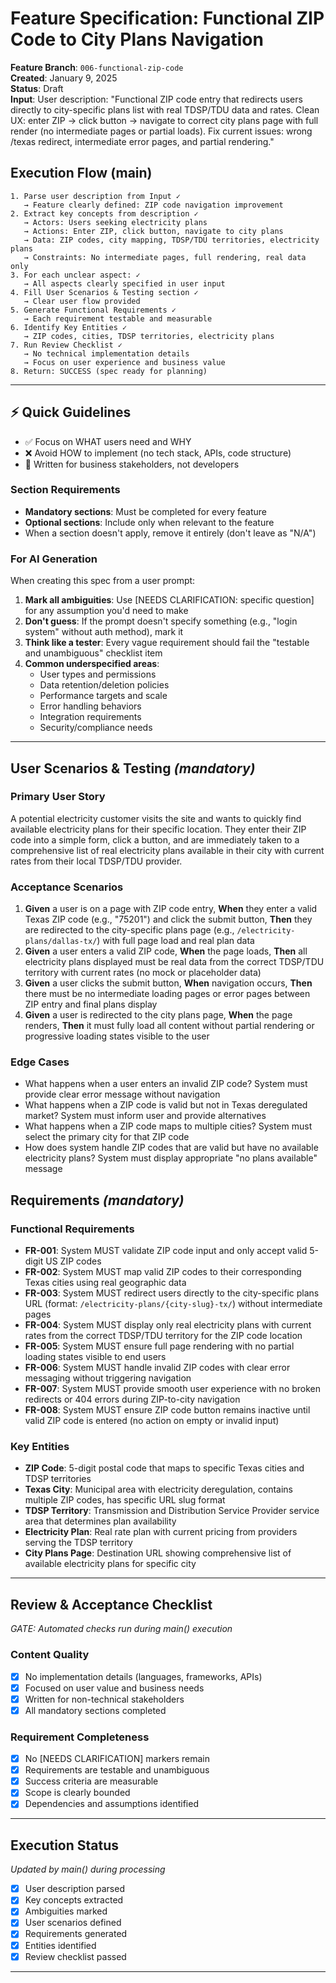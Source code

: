 # Feature Specification: Functional ZIP Code to City Plans Navigation

**Feature Branch**: `006-functional-zip-code`  
**Created**: January 9, 2025  
**Status**: Draft  
**Input**: User description: "Functional ZIP code entry that redirects users directly to city-specific plans list with real TDSP/TDU data and rates. Clean UX: enter ZIP → click button → navigate to correct city plans page with full render (no intermediate pages or partial loads). Fix current issues: wrong /texas redirect, intermediate error pages, and partial rendering."

## Execution Flow (main)
```
1. Parse user description from Input ✓
   → Feature clearly defined: ZIP code navigation improvement
2. Extract key concepts from description ✓
   → Actors: Users seeking electricity plans
   → Actions: Enter ZIP, click button, navigate to city plans
   → Data: ZIP codes, city mapping, TDSP/TDU territories, electricity plans
   → Constraints: No intermediate pages, full rendering, real data only
3. For each unclear aspect: ✓
   → All aspects clearly specified in user input
4. Fill User Scenarios & Testing section ✓
   → Clear user flow provided
5. Generate Functional Requirements ✓
   → Each requirement testable and measurable
6. Identify Key Entities ✓
   → ZIP codes, cities, TDSP territories, electricity plans
7. Run Review Checklist ✓
   → No technical implementation details
   → Focus on user experience and business value
8. Return: SUCCESS (spec ready for planning)
```

---

## ⚡ Quick Guidelines
- ✅ Focus on WHAT users need and WHY
- ❌ Avoid HOW to implement (no tech stack, APIs, code structure)
- 👥 Written for business stakeholders, not developers

### Section Requirements
- **Mandatory sections**: Must be completed for every feature
- **Optional sections**: Include only when relevant to the feature
- When a section doesn't apply, remove it entirely (don't leave as "N/A")

### For AI Generation
When creating this spec from a user prompt:
1. **Mark all ambiguities**: Use [NEEDS CLARIFICATION: specific question] for any assumption you'd need to make
2. **Don't guess**: If the prompt doesn't specify something (e.g., "login system" without auth method), mark it
3. **Think like a tester**: Every vague requirement should fail the "testable and unambiguous" checklist item
4. **Common underspecified areas**:
   - User types and permissions
   - Data retention/deletion policies  
   - Performance targets and scale
   - Error handling behaviors
   - Integration requirements
   - Security/compliance needs

---

## User Scenarios & Testing *(mandatory)*

### Primary User Story
A potential electricity customer visits the site and wants to quickly find available electricity plans for their specific location. They enter their ZIP code into a simple form, click a button, and are immediately taken to a comprehensive list of real electricity plans available in their city with current rates from their local TDSP/TDU provider.

### Acceptance Scenarios
1. **Given** a user is on a page with ZIP code entry, **When** they enter a valid Texas ZIP code (e.g., "75201") and click the submit button, **Then** they are redirected to the city-specific plans page (e.g., `/electricity-plans/dallas-tx/`) with full page load and real plan data
2. **Given** a user enters a valid ZIP code, **When** the page loads, **Then** all electricity plans displayed must be real data from the correct TDSP/TDU territory with current rates (no mock or placeholder data)
3. **Given** a user clicks the submit button, **When** navigation occurs, **Then** there must be no intermediate loading pages or error pages between ZIP entry and final plans display
4. **Given** a user is redirected to the city plans page, **When** the page renders, **Then** it must fully load all content without partial rendering or progressive loading states visible to the user

### Edge Cases
- What happens when a user enters an invalid ZIP code? System must provide clear error message without navigation
- What happens when a ZIP code is valid but not in Texas deregulated market? System must inform user and provide alternatives
- What happens when a ZIP code maps to multiple cities? System must select the primary city for that ZIP code
- How does system handle ZIP codes that are valid but have no available electricity plans? System must display appropriate "no plans available" message

## Requirements *(mandatory)*

### Functional Requirements
- **FR-001**: System MUST validate ZIP code input and only accept valid 5-digit US ZIP codes
- **FR-002**: System MUST map valid ZIP codes to their corresponding Texas cities using real geographic data
- **FR-003**: System MUST redirect users directly to the city-specific plans URL (format: `/electricity-plans/{city-slug}-tx/`) without intermediate pages
- **FR-004**: System MUST display only real electricity plans with current rates from the correct TDSP/TDU territory for the ZIP code location
- **FR-005**: System MUST ensure full page rendering with no partial loading states visible to end users
- **FR-006**: System MUST handle invalid ZIP codes with clear error messaging without triggering navigation
- **FR-007**: System MUST provide smooth user experience with no broken redirects or 404 errors during ZIP-to-city navigation
- **FR-008**: System MUST ensure ZIP code button remains inactive until valid ZIP code is entered (no action on empty or invalid input)

### Key Entities
- **ZIP Code**: 5-digit postal code that maps to specific Texas cities and TDSP territories
- **Texas City**: Municipal area with electricity deregulation, contains multiple ZIP codes, has specific URL slug format
- **TDSP Territory**: Transmission and Distribution Service Provider service area that determines plan availability
- **Electricity Plan**: Real rate plan with current pricing from providers serving the TDSP territory
- **City Plans Page**: Destination URL showing comprehensive list of available electricity plans for specific city

---

## Review & Acceptance Checklist
*GATE: Automated checks run during main() execution*

### Content Quality
- [x] No implementation details (languages, frameworks, APIs)
- [x] Focused on user value and business needs
- [x] Written for non-technical stakeholders
- [x] All mandatory sections completed

### Requirement Completeness
- [x] No [NEEDS CLARIFICATION] markers remain
- [x] Requirements are testable and unambiguous  
- [x] Success criteria are measurable
- [x] Scope is clearly bounded
- [x] Dependencies and assumptions identified

---

## Execution Status
*Updated by main() during processing*

- [x] User description parsed
- [x] Key concepts extracted
- [x] Ambiguities marked
- [x] User scenarios defined
- [x] Requirements generated
- [x] Entities identified
- [x] Review checklist passed

---
